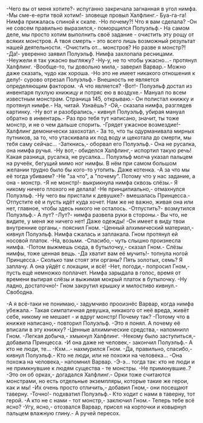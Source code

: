   -Чего вы от меня хотите?- испуганно закричала загнанная в угол нимфа.
-Мы сме-е-ерти твой хотим!- зловеще провыл Халфлинг.- Буа-га-га!
Нимфа прижалась спиной к скале.
-Но почему?! Что я вам сделала?
-Он не совсем правильно выразился,- поморщился Полуэльф.- На самом деле, мы просто хотим выполнить своё задание - очистить эту рощу от всяких монстров. А твоя смерть - это всего лишь возможный результат нашей деятельности.
-Очистить от... монстров? Но разве я монстр?!
-Да!- уверенно заявил Полуэльф.
Нимфа захлопала ресницами.
-Неужели я так ужасно выгляжу?
-Ну-у, не то чтобы ужасно...- протянул Халфлинг.
-Вообще-то, ты довольно мила,- заверил Варвар.- Можно даже сказать, чудо как хороша.
-Но это не имеет никакого отношения к делу!- сурово отрезал Полуэльф.- Внешность не является определяющим фактором.
-А что является?
-Вот!- Полуэльф достал из инвентаря пухлую книжицу и потряс ею в воздухе.- Мануал по всем известным монстрам. Страница 145, открываю.- Он полистал книжку и протянул нимфе.- На, читай. Узнаёшь?
-Ой,- сказала нимфа, разглядев картинку.
-Ну вот и разобрались,- кивнул Полуэльф, убирая мануал обратно в инвентарь.- Раз про тебя тут написано, значит, ты тоже монстр, и не о чем дальше спорить.
-Грядет ужасное возмездие!- Халфлинг демонически захохотал.- За то, что ты одурманивала мирных путников, за то, что утаскивала их под воду и щекотала до смерти, мы тебя саму сейчас...
-Заткнись,- оборвал его Полуэльф.- Она не русалка, она нимфа ручья.
-Ну вот,- обиделся Халфлинг,- испортил такую речь! Какая разница, русалка, не русалка...
Полуэльф молча указал пальцем на ручеёк, бегущий мимо ног нимфы. В нём при самом большом желании трудно было бы кого-то утопить. Даже котенка.
-А за что мы её тогда убиваем?
-Не "за что", а "почему". Потому что у нас задание, а она - монстр.
-Я не монстр!- выкрикнула нимфа сквозь слёзы.- Я никому ничего плохого не делала!
-Не принципиально,- отмахнулся Полуэльф.
-Ну чего вы пристали к девушке?- вмешалась Принцесса.- Отпустите её и пусть идёт куда хочет. Нам же не важно, живая она или нет, главное, чтобы здесь никого не осталось.
-Отпустить?- возмутился Полуэльф.- А лут?
-Лут?- нимфа развела руки в стороны.- Вы что, не видите, у меня же ничего нет! Даже одежды!
-Он имеет в виду твои внутренние органы,- пояснил Гном.
-Ценный алхимический материал,- кивнул Полуэльф.
Нимфа сжалась и заплакала. Гном протянул ей носовой платок.
-На, возьми.
-Спасибо,- чуть слышно произнесла нимфа.
-Потом выжмешь сюда, в бутылочку,- сказал Гном.- Слёзы нимфы, тоже ценная вещь.
-Да хватит вам её мучить!- топнула ногой Принцесса.- Сколько там стоят эти органы? Пять золотых, семь? Я заплачу. А она уйдёт с локации, и всё!
-Нет, погоди,- попросил Гном,- пусть ещё немножко поплачет.
Нимфа зарыдала в голос, время от времени вытирая слёзы и выжимая мокрый платок в бутылочку.
-Ну ладно, достаточно!- Гном закрутил крышку и милостиво кивнул.- Свободна.

-А я всё-таки не понимаю,- задумчиво прооизнёс Варвар, когда нимфа убежала.- Такая симпатичная девушка, никакого от неё вреда, живёт себе, никому не мешает - и вдруг монстр! Почему так?
-Потому что в книжке написано,- повторил Полуэльф.
-Это я понял. А почему её вписали в эту книжку?
-Ценные алхимические средства,- напомнилл Гном.
-Легкая добыча,- хмыкнул Халфлинг.
-Некому было заступиться,- добавила Принцесса.
-И она даже не человек,- закончил Полуэльф.- А кто не люди, те...
-Кхм...- нахмурился Гном.
-Да, правильно, спасибо,- кивнул Полуэльф.- Кто не люди, или не похожи на человека...
-Она похожа на человека,- напомнил Варвар.
-Э-э... тогда так: кто не люди и не примкнувшие к людям существа - те монстры.
-Не примкнувшие..?
-Это он об орках,- догадался Халфлинг.- Орки тоже считаются монстрами, но есть отдельные экземпляры, которые такие же герои, как и мы!
-Их очень просто отличить,- добавил Гном,- они посещают таверну.
-Точно!- подхватил Полуэльф.- Кто ходит с нами в таверну, тот герой.
-А кто не с нами - тот монстр,- заключил Гном.- Теперь тебе всё ясно?
-Угу, ясно,- отозвался Варвар, присел на корточки и ковырнул пальцем влажную глину.- А ручей пересох.      